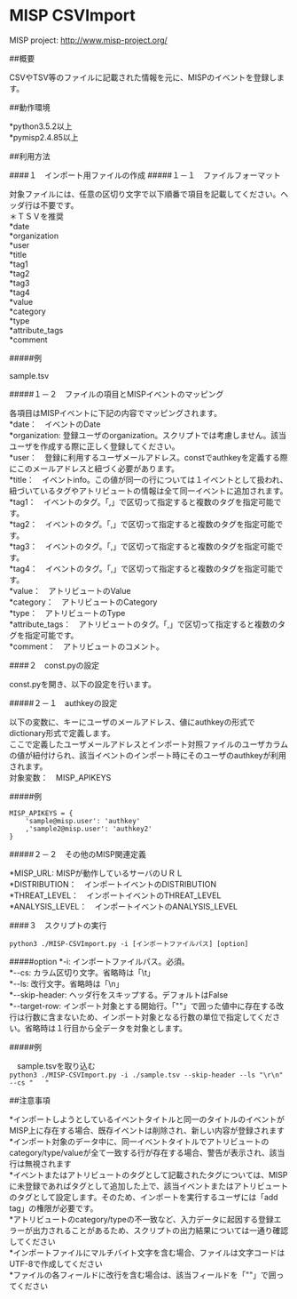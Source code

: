 ﻿# MISP CSVImport

MISP project: <http://www.misp-project.org/>

##概要

CSVやTSV等のファイルに記載された情報を元に、MISPのイベントを登録します。  

##動作環境

*python3.5.2以上  
*pymisp2.4.85以上  

##利用方法

####１　インポート用ファイルの作成
#####１－１　ファイルフォーマット

対象ファイルには、任意の区切り文字で以下順番で項目を記載してください。ヘッダ行は不要です。  
＊ＴＳＶを推奨  
*date  
*organization  
*user  
*title  
*tag1  
*tag2  
*tag3  
*tag4  
*value  
*category  
*type  
*attribute_tags  
*comment  

#####例

sample.tsv

#####１－２　ファイルの項目とMISPイベントのマッピング

各項目はMISPイベントに下記の内容でマッピングされます。  
*date：　イベントのDate  
*organization: 登録ユーザのorganization。スクリプトでは考慮しません。該当ユーザを作成する際に正しく登録してください。  
*user：　登録に利用するユーザメールアドレス。constでauthkeyを定義する際にこのメールアドレスと紐づく必要があります。  
*title：　イベントinfo。この値が同一の行については１イベントとして扱われ、紐づいているタグやアトリビュートの情報は全て同一イベントに追加されます。  
*tag1：　イベントのタグ。「,」で区切って指定すると複数のタグを指定可能です。  
*tag2：　イベントのタグ。「,」で区切って指定すると複数のタグを指定可能です。  
*tag3：　イベントのタグ。「,」で区切って指定すると複数のタグを指定可能です。  
*tag4：　イベントのタグ。「,」で区切って指定すると複数のタグを指定可能です。  
*value：　アトリビュートのValue  
*category：　アトリビュートのCategory  
*type：　アトリビュートのType  
*attribute_tags：　アトリビュートのタグ。「,」で区切って指定すると複数のタグを指定可能です。  
*comment：　アトリビュートのコメント。  

####２　const.pyの設定

const.pyを開き、以下の設定を行います。  

#####２－１　authkeyの設定

以下の変数に、キーにユーザのメールアドレス、値にauthkeyの形式でdictionary形式で定義します。  
ここで定義したユーザメールアドレスとインポート対照ファイルのユーザカラムの値が紐付けられ、該当イベントのインポート時にそのユーザのauthkeyが利用されます。  
対象変数：　MISP_APIKEYS  

#####例

    MISP_APIKEYS = {
    	'sample@misp.user': 'authkey'
    	,'sample2@misp.user': 'authkey2'
    }

#####２－２　その他のMISP関連定義

*MISP_URL: MISPが動作しているサーバのＵＲＬ  
*DISTRIBUTION：　インポートイベントのDISTRIBUTION  
*THREAT_LEVEL：　インポートイベントのTHREAT_LEVEL  
*ANALYSIS_LEVEL：　インポートイベントのANALYSIS_LEVEL  

####３　スクリプトの実行

`python3 ./MISP-CSVImport.py -i [インポートファイルパス] [option]`

#####option
*-i: インポートファイルパス。必須。  
*--cs: カラム区切り文字。省略時は「\t」  
*--ls: 改行文字。省略時は「\n」  
*--skip-header: ヘッダ行をスキップする。デフォルトはFalse  
*--target-row: インポート対象とする開始行。「""」で囲った値中に存在する改行は行数に含まないため、インポート対象となる行数の単位で指定してください。省略時は１行目から全データを対象とします。  

#####例

　sample.tsvを取り込む  
`python3 ./MISP-CSVImport.py -i ./sample.tsv --skip-header --ls "\r\n" --cs "	"`

##注意事項

*インポートしようとしているイベントタイトルと同一のタイトルのイベントがMISP上に存在する場合、既存イベントは削除され、新しい内容が登録されます  
*インポート対象のデータ中に、同一イベントタイトルでアトリビュートのcategory/type/valueが全て一致する行が存在する場合、警告が表示され、該当行は無視されます  
*イベントまたはアトリビュートのタグとして記載されたタグについては、MISPに未登録であればタグとして追加した上で、該当イベントまたはアトリビュートのタグとして設定します。そのため、インポートを実行するユーザには「add tag」の権限が必要です。  
*アトリビュートのcategory/typeの不一致など、入力データに起因する登録エラーが出力されることがあるため、スクリプトの出力結果については一通り確認してください  
*インポートファイルにマルチバイト文字を含む場合、ファイルは文字コードはUTF-8で作成してください  
*ファイルの各フィールドに改行を含む場合は、該当フィールドを「""」で囲ってください  
